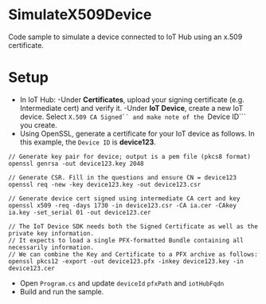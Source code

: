 # SimulateX509Device
Code sample to simulate a device connected to IoT Hub using an x.509 certificate.

# Setup

- In IoT Hub:
  -Under **Certificates**, upload your signing certificate (e.g. Intermediate cert) and verify it.
  -Under **IoT Device**, create a new IoT device. Select ```X.509 CA Signed`` and make note of the ```Device ID``` you create.
- Using OpenSSL, generate a certificate for your IoT device as follows. In this example, the ```Device ID``` is **device123**.
```
// Generate key pair for device; output is a pem file (pkcs8 format)
openssl genrsa -out device123.key 2048

// Generate CSR. Fill in the questions and ensure CN = device123
openssl req -new -key device123.key -out device123.csr

// Generate device cert signed using intermediate CA cert and key
openssl x509 -req -days 1730 -in device123.csr -CA ia.cer -CAkey ia.key -set_serial 01 -out device123.cer

// The IoT Device SDK needs both the Signed Certificate as well as the private key information. 
// It expects to load a single PFX-formatted Bundle containing all necessarily information.
// We can combine the Key and Certificate to a PFX archive as follows:
openssl pkcs12 -export -out device123.pfx -inkey device123.key -in device123.cer 

```
- Open ```Program.cs``` and update ```deviceId``` ```pfxPath``` and ```iotHubFqdn```
- Build and run the sample.


